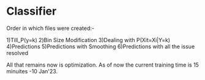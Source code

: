# Classifier
Order in which files were created:-

1)Till_P(y=k) 
2)Bin Size Modification
3)Dealing with P(Xit=Xi|Y=k)
4)Predictions
5)Predictions with Smoothing
6)Predictions with all the issue resolved

All that remains now is optimization. As of now the current training time is 15 minuites -10 Jan'23.

